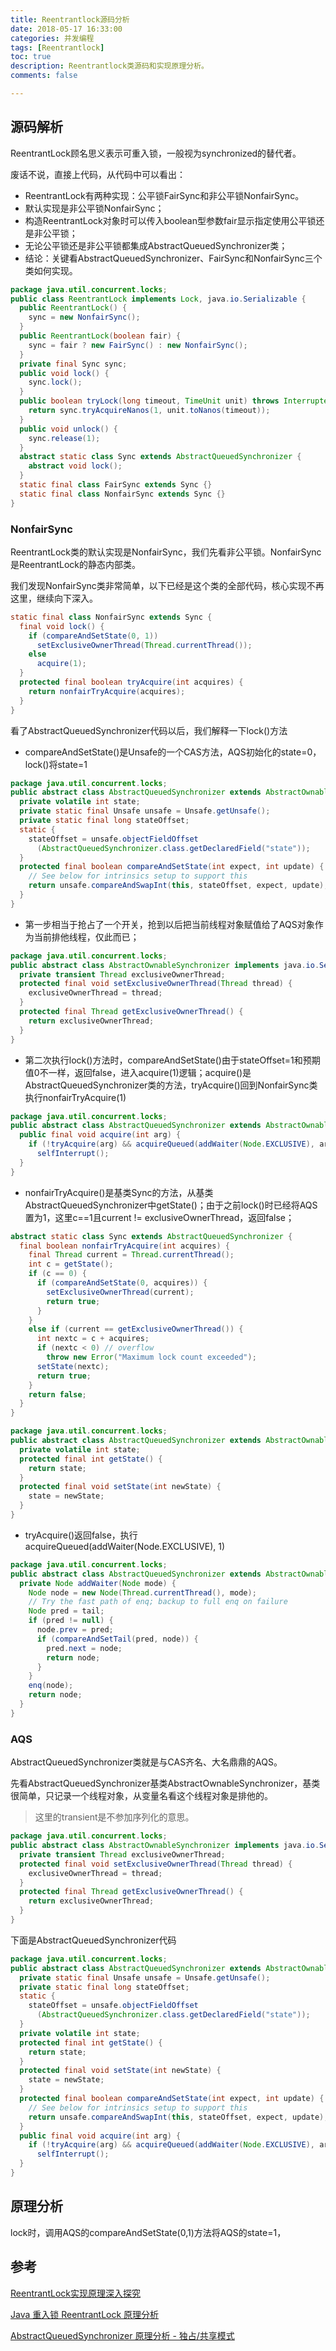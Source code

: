 ```yaml
---
title: Reentrantlock源码分析
date: 2018-05-17 16:33:00
categories: 并发编程
tags: [Reentrantlock]
toc: true
description: Reentrantlock类源码和实现原理分析。
comments: false

---
```


## 源码解析

ReentrantLock顾名思义表示可重入锁，一般视为synchronized的替代者。

废话不说，直接上代码，从代码中可以看出：

- ReentrantLock有两种实现：公平锁FairSync和非公平锁NonfairSync。
- 默认实现是非公平锁NonfairSync；
- 构造ReentrantLock对象时可以传入boolean型参数fair显示指定使用公平锁还是非公平锁；
- 无论公平锁还是非公平锁都集成AbstractQueuedSynchronizer类；
- 结论：关键看AbstractQueuedSynchronizer、FairSync和NonfairSync三个类如何实现。

```java
package java.util.concurrent.locks;
public class ReentrantLock implements Lock, java.io.Serializable {
  public ReentrantLock() {
    sync = new NonfairSync();
  }
  public ReentrantLock(boolean fair) {
    sync = fair ? new FairSync() : new NonfairSync();
  }  	
  private final Sync sync;
  public void lock() {
    sync.lock();
  }
  public boolean tryLock(long timeout, TimeUnit unit) throws InterruptedException {
    return sync.tryAcquireNanos(1, unit.toNanos(timeout));
  }
  public void unlock() {
    sync.release(1);
  }  
  abstract static class Sync extends AbstractQueuedSynchronizer {
    abstract void lock();
  }
  static final class FairSync extends Sync {}
  static final class NonfairSync extends Sync {}
}
```

### NonfairSync

ReentrantLock类的默认实现是NonfairSync，我们先看非公平锁。NonfairSync是ReentrantLock的静态内部类。

我们发现NonfairSync类非常简单，以下已经是这个类的全部代码，核心实现不再这里，继续向下深入。

```java
static final class NonfairSync extends Sync {
  final void lock() {
    if (compareAndSetState(0, 1))
      setExclusiveOwnerThread(Thread.currentThread());
    else
      acquire(1);
  }
  protected final boolean tryAcquire(int acquires) {
    return nonfairTryAcquire(acquires);
  } 
}
```

看了AbstractQueuedSynchronizer代码以后，我们解释一下lock()方法

- compareAndSetState()是Unsafe的一个CAS方法，AQS初始化的state=0，lock()将state=1
```java
package java.util.concurrent.locks;
public abstract class AbstractQueuedSynchronizer extends AbstractOwnableSynchronizer {
  private volatile int state;
  private static final Unsafe unsafe = Unsafe.getUnsafe();
  private static final long stateOffset;
  static {
    stateOffset = unsafe.objectFieldOffset
      (AbstractQueuedSynchronizer.class.getDeclaredField("state"));
  }
  protected final boolean compareAndSetState(int expect, int update) {
    // See below for intrinsics setup to support this
    return unsafe.compareAndSwapInt(this, stateOffset, expect, update);
  }  
}
```
- 第一步相当于抢占了一个开关，抢到以后把当前线程对象赋值给了AQS对象作为当前排他线程，仅此而已；

```java
package java.util.concurrent.locks;
public abstract class AbstractOwnableSynchronizer implements java.io.Serializable {
  private transient Thread exclusiveOwnerThread;
  protected final void setExclusiveOwnerThread(Thread thread) {
    exclusiveOwnerThread = thread;
  }
  protected final Thread getExclusiveOwnerThread() {
    return exclusiveOwnerThread;
  }
}
```

- 第二次执行lock()方法时，compareAndSetState()由于stateOffset=1和预期值0不一样，返回false，进入acquire(1)逻辑；acquire()是AbstractQueuedSynchronizer类的方法，tryAcquire()回到NonfairSync类执行nonfairTryAcquire(1)

```java
package java.util.concurrent.locks;
public abstract class AbstractQueuedSynchronizer extends AbstractOwnableSynchronizer {
  public final void acquire(int arg) {
    if (!tryAcquire(arg) && acquireQueued(addWaiter(Node.EXCLUSIVE), arg))
      selfInterrupt();
  }
}
```

- nonfairTryAcquire()是基类Sync的方法，从基类AbstractQueuedSynchronizer中getState()；由于之前lock()时已经将AQS置为1，这里c==1且current !=  exclusiveOwnerThread，返回false；

```java
abstract static class Sync extends AbstractQueuedSynchronizer {
  final boolean nonfairTryAcquire(int acquires) {
    final Thread current = Thread.currentThread();
    int c = getState();
    if (c == 0) {
      if (compareAndSetState(0, acquires)) {
        setExclusiveOwnerThread(current);
        return true;
      }
    }
    else if (current == getExclusiveOwnerThread()) {
      int nextc = c + acquires;
      if (nextc < 0) // overflow
        throw new Error("Maximum lock count exceeded");
      setState(nextc);
      return true;
    }
    return false;
  }
}
```

```java
package java.util.concurrent.locks;
public abstract class AbstractQueuedSynchronizer extends AbstractOwnableSynchronizer {
  private volatile int state;
  protected final int getState() {
    return state;
  }
  protected final void setState(int newState) {
    state = newState;
  }  
}
```

- tryAcquire()返回false，执行acquireQueued(addWaiter(Node.EXCLUSIVE), 1)

```java
package java.util.concurrent.locks;
public abstract class AbstractQueuedSynchronizer extends AbstractOwnableSynchronizer {    
  private Node addWaiter(Node mode) {
    Node node = new Node(Thread.currentThread(), mode);
    // Try the fast path of enq; backup to full enq on failure
    Node pred = tail;
    if (pred != null) {
      node.prev = pred;
      if (compareAndSetTail(pred, node)) {
        pred.next = node;
        return node;
      }
    }
    enq(node);
    return node;
  }
}
```





### AQS

AbstractQueuedSynchronizer类就是与CAS齐名、大名鼎鼎的AQS。

先看AbstractQueuedSynchronizer基类AbstractOwnableSynchronizer，基类很简单，只记录一个线程对象，从变量名看这个线程对象是排他的。

> 这里的transient是不参加序列化的意思。

```java
package java.util.concurrent.locks;
public abstract class AbstractOwnableSynchronizer implements java.io.Serializable {
  private transient Thread exclusiveOwnerThread;
  protected final void setExclusiveOwnerThread(Thread thread) {
    exclusiveOwnerThread = thread;
  }
  protected final Thread getExclusiveOwnerThread() {
    return exclusiveOwnerThread;
  }
}
```

下面是AbstractQueuedSynchronizer代码

```java
package java.util.concurrent.locks;
public abstract class AbstractQueuedSynchronizer extends AbstractOwnableSynchronizer {
  private static final Unsafe unsafe = Unsafe.getUnsafe();
  private static final long stateOffset;
  static {
    stateOffset = unsafe.objectFieldOffset
      (AbstractQueuedSynchronizer.class.getDeclaredField("state"));
  }
  private volatile int state;
  protected final int getState() {
    return state;
  }
  protected final void setState(int newState) {
    state = newState;
  }  
  protected final boolean compareAndSetState(int expect, int update) {
    // See below for intrinsics setup to support this
    return unsafe.compareAndSwapInt(this, stateOffset, expect, update);
  }  
  public final void acquire(int arg) {
    if (!tryAcquire(arg) && acquireQueued(addWaiter(Node.EXCLUSIVE), arg))
      selfInterrupt();
  }
}
```





## 原理分析

lock时，调用AQS的compareAndSetState(0,1)方法将AQS的state=1，

## 参考

[ReentrantLock实现原理深入探究](http://www.cnblogs.com/xrq730/p/4979021.html)

[Java 重入锁 ReentrantLock 原理分析](http://www.cnblogs.com/nullllun/p/9004309.html)

[AbstractQueuedSynchronizer 原理分析 - 独占/共享模式](http://www.coolblog.xyz/2018/05/01/AbstractQueuedSynchronizer-%E5%8E%9F%E7%90%86%E5%88%86%E6%9E%90-%E7%8B%AC%E5%8D%A0-%E5%85%B1%E4%BA%AB%E6%A8%A1%E5%BC%8F/)



